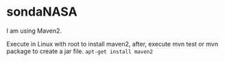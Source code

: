 # sondaNASA

I am using Maven2. 

Execute in Linux with root to install maven2, after, execute mvn test or mvn package to create a jar file.
```apt-get install maven2```
